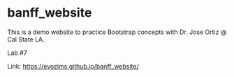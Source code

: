 # banff_website
This is a demo website to practice Bootstrap concepts with Dr. Jose Ortiz @ Cal State LA.

Lab #7

Link: https://evozims.github.io/banff_website/
